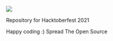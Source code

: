 <img src="https://hacktoberfest.digitalocean.com/_nuxt/img/logo-hacktoberfest-full.f42e3b1.svg">

Repository for Hacktoberfest 2021

Happy coding :)
Spread The Open Source
